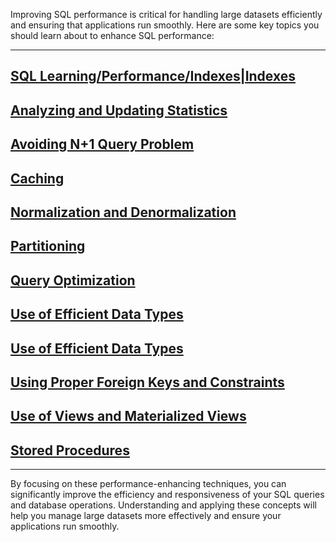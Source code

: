 Improving SQL performance is critical for handling large datasets efficiently and ensuring that applications run smoothly. Here are some key topics you should learn about to enhance SQL performance:

---

## [SQL Learning/Performance/Indexes|Indexes](./Performance/Indexes.md)

## [Analyzing and Updating Statistics](./Performance/Analyzing%20and%20Updating%20Statistics.md)

## [Avoiding N+1 Query Problem](./Performance/Avoiding%20N+1%20Query%20Problem.md)

## [Caching](./Performance/Caching.md)

## [Normalization and Denormalization](./Performance/Normalization%20and%20Denormalization.md)

## [Partitioning](./Performance/Partitioning.md)

## [Query Optimization](./Performance/Query%20Optimization.md)

## [Use of Efficient Data Types](./Performance/Use%20of%20Efficient%20Data%20Types.md)

## [Use of Efficient Data Types](./Performance/Use%20of%20Efficient%20Data%20Types.md)

## [Using Proper Foreign Keys and Constraints](./Performance/Using%20Proper%20Foreign%20Keys%20and%20Constraints.md)

## [Use of Views and Materialized Views](./Performance/Use%20of%20Views%20and%20Materialized%20Views.md)

## [Stored Procedures](./Performance/Stored%20Procedures.md)

---

By focusing on these performance-enhancing techniques, you can significantly improve the efficiency and responsiveness of your SQL queries and database operations. Understanding and applying these concepts will help you manage large datasets more effectively and ensure your applications run smoothly.
